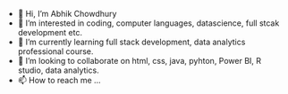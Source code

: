 - 👋 Hi, I’m Abhik Chowdhury
- 👀 I’m interested in coding, computer languages, datascience, full stcak development etc.
- 🌱 I’m currently learning full stack development, data analytics professional course.
- 💞️ I’m looking to collaborate on html, css, java, pyhton, Power BI, R studio, data analytics.
- 📫 How to reach me ...

<!---
theabhik/theabhik is a ✨ special ✨ repository because its `README.md` (this file) appears on your GitHub profile.
You can click the Preview link to take a look at your changes.
--->
